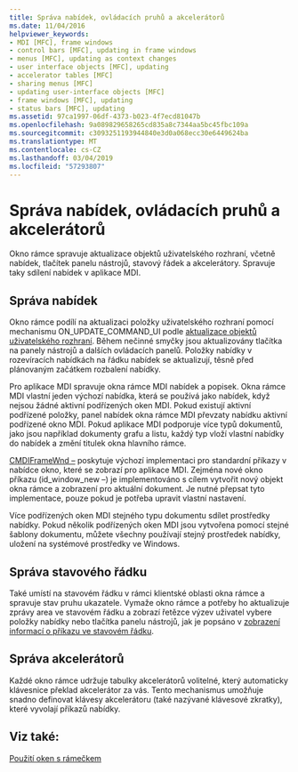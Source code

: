 ```yaml
---
title: Správa nabídek, ovládacích pruhů a akcelerátorů
ms.date: 11/04/2016
helpviewer_keywords:
- MDI [MFC], frame windows
- control bars [MFC], updating in frame windows
- menus [MFC], updating as context changes
- user interface objects [MFC], updating
- accelerator tables [MFC]
- sharing menus [MFC]
- updating user-interface objects [MFC]
- frame windows [MFC], updating
- status bars [MFC], updating
ms.assetid: 97ca1997-06df-4373-b023-4f7ecd81047b
ms.openlocfilehash: 9a089829658265cd835a8c7344aa5bc45fbc109a
ms.sourcegitcommit: c3093251193944840e3d0a068ecc30e6449624ba
ms.translationtype: MT
ms.contentlocale: cs-CZ
ms.lasthandoff: 03/04/2019
ms.locfileid: "57293807"
---
```

# <a name="managing-menus-control-bars-and-accelerators"></a>Správa nabídek, ovládacích pruhů a akcelerátorů

Okno rámce spravuje aktualizace objektů uživatelského rozhraní, včetně nabídek, tlačítek panelu nástrojů, stavový řádek a akcelerátory. Spravuje taky sdílení nabídek v aplikace MDI.

## <a name="managing-menus"></a>Správa nabídek

Okno rámce podílí na aktualizaci položky uživatelského rozhraní pomocí mechanismu ON_UPDATE_COMMAND_UI podle [aktualizace objektů uživatelského rozhraní](../mfc/how-to-update-user-interface-objects.md). Během nečinné smyčky jsou aktualizovány tlačítka na panely nástrojů a dalších ovládacích panelů. Položky nabídky v rozevíracích nabídkách na řádku nabídek se aktualizují, těsně před plánovaným začátkem rozbalení nabídky.

Pro aplikace MDI spravuje okna rámce MDI nabídek a popisek. Okna rámce MDI vlastní jeden výchozí nabídka, která se používá jako nabídek, když nejsou žádné aktivní podřízených oken MDI. Pokud existují aktivní podřízené položky, panel nabídek okna rámce MDI převzaty nabídku aktivní podřízené okno MDI. Pokud aplikace MDI podporuje více typů dokumentů, jako jsou například dokumenty grafu a listu, každý typ vloží vlastní nabídky do nabídek a změní titulek okna hlavního rámce.

[CMDIFrameWnd –](../mfc/reference/cmdiframewnd-class.md) poskytuje výchozí implementaci pro standardní příkazy v nabídce okno, které se zobrazí pro aplikace MDI. Zejména nové okno příkazu (id_window_new –) je implementováno s cílem vytvořit nový objekt okna rámce a zobrazení pro aktuální dokument. Je nutné přepsat tyto implementace, pouze pokud je potřeba upravit vlastní nastavení.

Více podřízených oken MDI stejného typu dokumentu sdílet prostředky nabídky. Pokud několik podřízených oken MDI jsou vytvořena pomocí stejné šablony dokumentu, můžete všechny používají stejný prostředek nabídky, uložení na systémové prostředky ve Windows.

## <a name="managing-the-status-bar"></a>Správa stavového řádku

Také umístí na stavovém řádku v rámci klientské oblasti okna rámce a spravuje stav pruhu ukazatele. Vymaže okno rámce a potřeby ho aktualizuje zprávy area ve stavovém řádku a zobrazí řetězce výzev uživatel vybere položky nabídky nebo tlačítka panelu nástrojů, jak je popsáno v [zobrazení informací o příkazu ve stavovém řádku](../mfc/how-to-display-command-information-in-the-status-bar.md).

## <a name="managing-accelerators"></a>Správa akcelerátorů

Každé okno rámce udržuje tabulky akcelerátorů volitelné, který automaticky klávesnice překlad akcelerátor za vás. Tento mechanismus umožňuje snadno definovat klávesy akcelerátoru (také nazývané klávesové zkratky), které vyvolají příkazů nabídky.

## <a name="see-also"></a>Viz také:

[Použití oken s rámečkem](../mfc/using-frame-windows.md)
